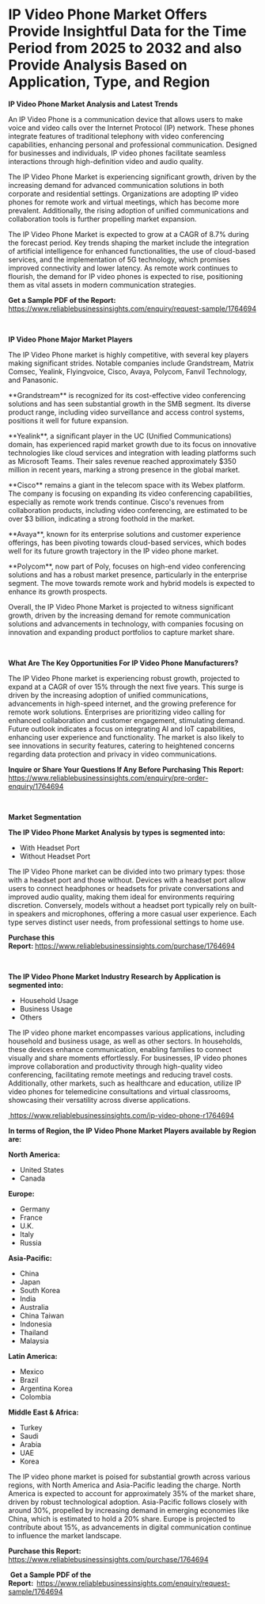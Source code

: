 <p><h1>IP Video Phone Market Offers Provide Insightful Data for the Time Period from 2025 to 2032 and also Provide Analysis Based on Application, Type, and Region</h1></p><p><strong>IP Video Phone Market Analysis and Latest Trends</strong></p>
<p><p>An IP Video Phone is a communication device that allows users to make voice and video calls over the Internet Protocol (IP) network. These phones integrate features of traditional telephony with video conferencing capabilities, enhancing personal and professional communication. Designed for businesses and individuals, IP video phones facilitate seamless interactions through high-definition video and audio quality.</p><p>The IP Video Phone Market is experiencing significant growth, driven by the increasing demand for advanced communication solutions in both corporate and residential settings. Organizations are adopting IP video phones for remote work and virtual meetings, which has become more prevalent. Additionally, the rising adoption of unified communications and collaboration tools is further propelling market expansion.</p><p>The IP Video Phone Market is expected to grow at a CAGR of 8.7% during the forecast period. Key trends shaping the market include the integration of artificial intelligence for enhanced functionalities, the use of cloud-based services, and the implementation of 5G technology, which promises improved connectivity and lower latency. As remote work continues to flourish, the demand for IP video phones is expected to rise, positioning them as vital assets in modern communication strategies.</p></p>
<p><strong>Get a Sample PDF of the Report:&nbsp;</strong> <a href="https://www.reliablebusinessinsights.com/enquiry/request-sample/1764694?utm_campaign=3460&utm_medium=2&utm_source=Github&utm_content=ia&utm_term=16042025&utm_id=ip-video-phone">https://www.reliablebusinessinsights.com/enquiry/request-sample/1764694</a></p>
<p>&nbsp;</p>
<p><strong>IP Video Phone Major Market Players</strong></p>
<p><p>The IP Video Phone market is highly competitive, with several key players making significant strides. Notable companies include Grandstream, Matrix Comsec, Yealink, Flyingvoice, Cisco, Avaya, Polycom, Fanvil Technology, and Panasonic.</p><p>**Grandstream** is recognized for its cost-effective video conferencing solutions and has seen substantial growth in the SMB segment. Its diverse product range, including video surveillance and access control systems, positions it well for future expansion.</p><p>**Yealink**, a significant player in the UC (Unified Communications) domain, has experienced rapid market growth due to its focus on innovative technologies like cloud services and integration with leading platforms such as Microsoft Teams. Their sales revenue reached approximately $350 million in recent years, marking a strong presence in the global market.</p><p>**Cisco** remains a giant in the telecom space with its Webex platform. The company is focusing on expanding its video conferencing capabilities, especially as remote work trends continue. Cisco's revenues from collaboration products, including video conferencing, are estimated to be over $3 billion, indicating a strong foothold in the market.</p><p>**Avaya**, known for its enterprise solutions and customer experience offerings, has been pivoting towards cloud-based services, which bodes well for its future growth trajectory in the IP video phone market.</p><p>**Polycom**, now part of Poly, focuses on high-end video conferencing solutions and has a robust market presence, particularly in the enterprise segment. The move towards remote work and hybrid models is expected to enhance its growth prospects.</p><p>Overall, the IP Video Phone Market is projected to witness significant growth, driven by the increasing demand for remote communication solutions and advancements in technology, with companies focusing on innovation and expanding product portfolios to capture market share.</p></p>
<p>&nbsp;</p>
<p><strong>What Are The Key Opportunities For IP Video Phone Manufacturers?</strong></p>
<p><p>The IP Video Phone market is experiencing robust growth, projected to expand at a CAGR of over 15% through the next five years. This surge is driven by the increasing adoption of unified communications, advancements in high-speed internet, and the growing preference for remote work solutions. Enterprises are prioritizing video calling for enhanced collaboration and customer engagement, stimulating demand. Future outlook indicates a focus on integrating AI and IoT capabilities, enhancing user experience and functionality. The market is also likely to see innovations in security features, catering to heightened concerns regarding data protection and privacy in video communications.</p></p>
<p><strong>Inquire or Share Your Questions If Any Before Purchasing This Report:</strong> <a href="https://www.reliablebusinessinsights.com/enquiry/pre-order-enquiry/1764694?utm_campaign=3460&utm_medium=2&utm_source=Github&utm_content=ia&utm_term=16042025&utm_id=ip-video-phone">https://www.reliablebusinessinsights.com/enquiry/pre-order-enquiry/1764694</a></p>
<p>&nbsp;</p>
<p><strong>Market Segmentation</strong></p>
<p><strong>The IP Video Phone Market Analysis by types is segmented into:</strong></p>
<p><ul><li>With Headset Port</li><li>Without Headset Port</li></ul></p>
<p><p>The IP Video Phone market can be divided into two primary types: those with a headset port and those without. Devices with a headset port allow users to connect headphones or headsets for private conversations and improved audio quality, making them ideal for environments requiring discretion. Conversely, models without a headset port typically rely on built-in speakers and microphones, offering a more casual user experience. Each type serves distinct user needs, from professional settings to home use.</p></p>
<p><strong>Purchase this Report:&nbsp;</strong><a href="https://www.reliablebusinessinsights.com/purchase/1764694?utm_campaign=3460&utm_medium=2&utm_source=Github&utm_content=ia&utm_term=16042025&utm_id=ip-video-phone">https://www.reliablebusinessinsights.com/purchase/1764694</a></p>
<p>&nbsp;</p>
<p><strong>The IP Video Phone Market Industry Research by Application is segmented into:</strong></p>
<p><ul><li>Household Usage</li><li>Business Usage</li><li>Others</li></ul></p>
<p><p>The IP video phone market encompasses various applications, including household and business usage, as well as other sectors. In households, these devices enhance communication, enabling families to connect visually and share moments effortlessly. For businesses, IP video phones improve collaboration and productivity through high-quality video conferencing, facilitating remote meetings and reducing travel costs. Additionally, other markets, such as healthcare and education, utilize IP video phones for telemedicine consultations and virtual classrooms, showcasing their versatility across diverse applications.</p></p>
<p><a href="https://www.reliablebusinessinsights.com/ip-video-phone-r1764694?utm_campaign=3460&utm_medium=2&utm_source=Github&utm_content=ia&utm_term=16042025&utm_id=ip-video-phone">&nbsp;https://www.reliablebusinessinsights.com/ip-video-phone-r1764694</a></p>
<p><strong>In terms of Region, the IP Video Phone Market Players available by Region are:</strong></p>
<p>
    <p> <strong> North America: </strong>
        <ul>
            <li>United States</li>
            <li>Canada</li>
        </ul>
        </p> 
    <p> <strong> Europe: </strong>
        <ul>
            <li>Germany</li>
            <li>France</li>
            <li>U.K.</li>
            <li>Italy</li>
            <li>Russia</li>
        </ul>
        </p> 
    <p> <strong> Asia-Pacific: </strong>
        <ul>
            <li>China</li>
            <li>Japan</li>
            <li>South Korea</li>
            <li>India</li>
            <li>Australia</li>
            <li>China Taiwan</li>
            <li>Indonesia</li>
            <li>Thailand</li>
            <li>Malaysia</li>
        </ul>
        </p> 
    <p> <strong> Latin America: </strong>
        <ul>
            <li>Mexico</li>
            <li>Brazil</li>
            <li>Argentina Korea</li>
            <li>Colombia</li>
        </ul>
        </p> 
    <p> <strong> Middle East & Africa: </strong>
        <ul>
            <li>Turkey</li>
            <li>Saudi</li>
            <li>Arabia</li>
            <li>UAE</li>
            <li>Korea</li>
        </ul>
    </p>
    </p>
<p><p>The IP video phone market is poised for substantial growth across various regions, with North America and Asia-Pacific leading the charge. North America is expected to account for approximately 35% of the market share, driven by robust technological adoption. Asia-Pacific follows closely with around 30%, propelled by increasing demand in emerging economies like China, which is estimated to hold a 20% share. Europe is projected to contribute about 15%, as advancements in digital communication continue to influence the market landscape.</p></p>
<p><strong>Purchase this Report: </strong><a href="https://www.reliablebusinessinsights.com/purchase/1764694?utm_campaign=3460&utm_medium=2&utm_source=Github&utm_content=ia&utm_term=16042025&utm_id=ip-video-phone">https://www.reliablebusinessinsights.com/purchase/1764694</a></p>
<p>&nbsp;<strong>Get a Sample PDF of the Report:&nbsp;&nbsp;</strong><a href="https://www.reliablebusinessinsights.com/enquiry/request-sample/1764694?utm_campaign=3460&utm_medium=2&utm_source=Github&utm_content=ia&utm_term=16042025&utm_id=ip-video-phone">https://www.reliablebusinessinsights.com/enquiry/request-sample/1764694</a></p>
<p><strong></strong></p>
<p><p></p><p></p><p></p></p>
